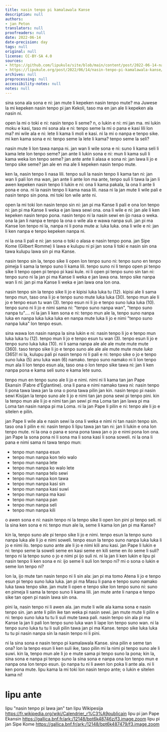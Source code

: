 ```yaml
---
title: nasin tenpo pi kamalawala Kanse
description: null
authors:
- jan Peton
translators: null
proofreaders: null
date: 2022-06-14
date-precision: day
tags: null
original: null
license: CC-BY-SA 4.0
sources:
- https://github.com/lipukule/site/blob/main/content/post/2022-06-14-nasin-tenpo-pi-kamalawala-kanse.md
- https://lipukule.org/post/2022/06/14/nasin-tenpo-pi-kamalawala-kanse/
archives: null
preprocessing: null
accessibility-notes: null
notes: null
---
```


sina sona ala sona e ni: jan mute li kepeken nasin tenpo mute? ma Juwese la mi kepeken nasin tenpo pi jan Kekoli, taso ma en jan ale li kepeken ala nasin ni.

open la mi o toki e ni: nasin tenpo li seme? n, o lukin e ni: mi jan ma. mi lukin moku e kasi, taso mi sona ala e ni: tenpo seme la mi o pana e kasi lili lon ma? mi wile ala e ni: lete li kama li moli e kasi. ni la mi o nanpa e tenpo sike. mi ken kama sona e ni: tenpo seme la lete li kama? tenpo seme la seli?

nasin mute li lon tawa nanpa ni. jan wan li wile sona e ni: suno li kama seli li kama lete lon tenpo seme? jan ante li lukin sona e ni: mun li kama suli li kama weka lon tenpo seme? jan ante ante li alasa e sona ni: jan lawa li jo e tenpo sike seme? jan ale en ma ale li kepeken nasin tenpo mute.

ken la, nasin tenpo li nasa lili. tenpo suli la nasin tenpo li kama tan ni: jan wan li pali lon ma wan, jan ante li ante lon ma ante, tenpo suli li tawa la jan li awen kepeken nasin tenpo li lukin e ni: ona li kama pakala, la ona li ante li pona e ona. ni la nasin tenpo li kama nasa lili. nasa ni la jan mute li wile pali e nasin tenpo sin pona. mi toki lon wile ante ni.

open la mi toki lon nasin tenpo sin ni: jan pi ma Kanse li pali e ona lon tenpo ni: jan pi ma Kanse li weka e jan lawa sewi ona. ona li wile e ni: jan ale li ken kepeken nasin tenpo pona. nasin tenpo ni la nasin sewi en ijo nasa o weka. ona la jan li nanpa e tenpo la ona o wile ala e wawa nanpa suli. jan pi ma Kanse lon tenpo ni la, nanpa ni li pona mute a: luka luka. ona li wile e ni: jan li ken nanpa e tenpo kepeken nanpa ni.

ni la ona li pali e ni: jan sona o toki o alasa e nasin tenpo pona. jan Sipe Kome (Gilbert Romme) li lawa e kulupu ni pi jan sona li toki e nasin sin ona tawa kulupu lawa sin pi ma Kanse.

nasin tenpo sin la, tenpo sike li open lon tenpo suno ni: tenpo suno en tenpo pimeja li sama la tenpo suno li kama lili. tenpo suno ni li tenpo open pi tenpo sike li tenpo open pi tenpo pi kasi kule. ni li open pi tenpo suno sin tan ni: tenpo suno ni la jan pi ma Kanse li weka e jan lawa ona. tenpo sike nanpa wan li ni: jan pi ma Kanse li weka e jan lawa ona lon ona.

nasin tenpo sin la tenpo sike li jo e kipisi luka luka tu (12). kipisi ale li sama tenpo mun, taso ona li jo e tenpo suno mute luka luka (30). tenpo mun ale li jo e tenpo esun tu wan (3). tenpo esun ni li jo e tenpo suno luka luka (10). tenpo suno ni li jo e nimi sama ni: "tenpo suno nanpa wan", "tenpo suno nanpa tu"&#x2026;. ni la jan li ken sona e ni: tenpo mun ale la, tenpo suno nanpa luka en nanpa luka luka luka en nanpa mute luka li jo e nimi "tenpo suno nanpa luka" lon tenpo esun.

sina wawa lon nasin nanpa la sina lukin e ni: nasin tenpo li jo e tenpo mun luka luka tu (12). tenpo mun li jo e tenpo esun tu wan (3). tenpo esun li jo e tenpo suno luka luka (10). ni li sama nanpa ale ale ale mute mute mute (360). taso tenpo sike li jo e tenpo suno ale ale ale mute mute mute *luka* (365)! ni la, kulupu pali pi nasin tenpo ni li pali e ni: tenpo sike o jo e tenpo suno luka (5) anu luka wan (6) namako. tenpo suno namako ni li lon tenpo mun ala li lon tenpo esun ala, taso ona o lon tenpo sike tawa ni: jan li ken nanpa pona e kama seli suno e kama lete suno.

tenpo mun en tenpo suno ale li jo e nimi. nimi ni li kama tan jan Pape Ekansin (Fabre d'Églantine). ona li pana e nimi namako tawa ni: nasin tenpo li pona tawa lawa jan la ona o pona tawa pilin jan kin. nasin tenpo pi nasin sewi Kisijan la tenpo suno ale li jo e nimi tan jan pona sewi pi tenpo pini. kin la tenpo mun ale li jo e nimi tan jan sewi pi ma Loma tan jan lawa pi ma Loma tan nasin nanpa pi ma Loma. ni la jan Pape li pilin e ni: tenpo ale li jo e sitelen e pilin.

jan Pape li wile ala e nasin sewi la ona li weka e nimi ni tan nasin tenpo sin. taso ona li pilin e ni: nasin tenpo li lipu tawa jan tan ni: jan li lukin e ona lon tenpo mute. ni la ona o pana e sona pona tawa jan o jo e nimi pona lon ona. jan Pape la sona pona ni li sona ma li sona kasi li sona soweli. ni la ona li pana e nimi sama ni tawa tenpo mun:

-   tenpo mun nanpa esun
-   tenpo mun nanpa kon telo walo
-   tenpo mun nanpa lete
-   tenpo mun nanpa ko walo lete
-   tenpo mun nanpa telo sewi
-   tenpo mun nanpa kon tawa
-   tenpo mun nanpa kasi sin
-   tenpo mun nanpa kasi suwi
-   tenpo mun nanpa ma kasi
-   tenpo mun nanpa pan
-   tenpo mun nanpa seli
-   tenpo mun nanpa kili

o awen sona e ni: nasin tenpo ni la tenpo sike li open lon pini pi tenpo seli. ni la sina ken sona e ni: tenpo mun ale la, seme li kama lon jan pi ma Kanse?

kin la, tenpo suno ale pi tenpo sike li jo e nimi. tenpo esun la tenpo suno nanpa luka ale li jo e nimi soweli. tenpo esun la tenpo suno nanpa luka luka li jo e nimi ilo. tenpo suno ante ale li jo e nimi kili anu kasi. jan Pape li lukin e ni: tenpo seme la soweli seme en kasi seme en kili seme en ilo seme li suli? tenpo ni la tenpo suno o jo e nimi pi ijo suli ni. ni la jan li ken lukin e lipu pi nasin tenpo li ken sona e ni: ijo seme li suli lon tenpo ni? mi o sona o lukin e seme lon tenpo ni?

lon la, ijo mute tan nasin tenpo ni li sin ala: jan pi ma tomo Atena li jo e tenpo esun pi tenpo suno luka luka. jan pi ma Masu li pana e tenpo suno namako luka tawa tenpo sike. jan mute li open e tenpo sike lon tenpo suno ni: suno en pimeja li sama la tenpo suno li kama lili. jan mute ante li nanpa e tenpo sike tan open pi nasin lawa sin ona.

pini la, nasin tenpo ni li awen ala. jan mute li wile ala kama sona e nasin tenpo sin. jan ante li pilin ike tan weka pi nasin sewi. jan mute mute li pilin e ni: tenpo suno luka tu tu li suli mute tawa pali. nasin tenpo sin ala pi ma Kanse la jan li pali lon tenpo suno luka wan li lape lon tenpo suno wan. ni la tenpo suno luka tu tu li suli pilin tawa jan pi ma Kanse. tenpo sike luka luka tu tu pi nasin nanpa sin la nasin tenpo ni li pini.

ni la sina sona e nasin tenpo pi kamalawala Kanse. sina pilin e seme tan ona? lon la tenpo esun li ken suli ike, taso pilin mi la nimi pi tenpo suno ale li suwi. kin la, tenpo mun ale li jo e mute sama pi tenpo suno la pona; kin la, sina sona e nanpa pi tenpo suno la sina sona e nanpa ona lon tenpo mun e nanpa ona lon tenpo esun. ijo nanpa tu ni li awen lon poka li ante ala. ni li ken pona mute. lipu kama la mi toki lon nasin tenpo ante; o lukin e sitelen kama ni!


# lipu ante

lipu "nasin tenpo pi lawa jan" tan lipu Wikipesija
<https://fr.wikipedia.org/wiki/Calendrier_r%C3%A9publicain>
lipu pi jan Pape Ekansin <https://gallica.bnf.fr/ark:/12148/bpt6k48746z/f3.image.zoom>
lipu pi jan Sipe Kome <https://gallica.bnf.fr/ark:/12148/bpt6k487479/f3.image.zoom>
